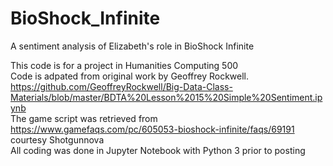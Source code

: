 # BioShock_Infinite
A sentiment analysis of Elizabeth's role in BioShock Infinite

This code is for a project in Humanities Computing 500 <br>
Code is adpated from original work by Geoffrey Rockwell. https://github.com/GeoffreyRockwell/Big-Data-Class-Materials/blob/master/BDTA%20Lesson%2015%20Simple%20Sentiment.ipynb <br>
The game script was retrieved from https://www.gamefaqs.com/pc/605053-bioshock-infinite/faqs/69191 courtesy Shotgunnova <br>
All coding was done in Jupyter Notebook with Python 3 prior to posting
